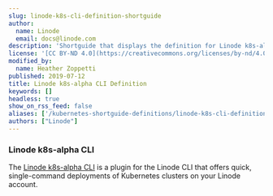 ```yaml
---
slug: linode-k8s-cli-definition-shortguide
author:
  name: Linode
  email: docs@linode.com
description: 'Shortguide that displays the definition for Linode k8s-alpha CLI.'
license: '[CC BY-ND 4.0](https://creativecommons.org/licenses/by-nd/4.0)'
modified_by:
  name: Heather Zoppetti
published: 2019-07-12
title: Linode k8s-alpha CLI Definition
keywords: []
headless: true
show_on_rss_feed: false
aliases: ['/kubernetes-shortguide-definitions/linode-k8s-cli-definition-shortguide/']
authors: ["Linode"]
---
```


### Linode k8s-alpha CLI

The [Linode k8s-alpha CLI](https://developers.linode.com/kubernetes/) is a plugin for the Linode CLI that offers quick, single-command deployments of Kubernetes clusters on your Linode account.
